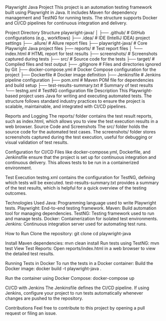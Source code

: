 Playwright Java Project
This project is an automation testing framework built using Playwright in Java. It includes Maven for dependency management and TestNG for running tests. The structure supports Docker and CI/CD pipelines for continuous integration and delivery.

Project Directory Structure
playwright-java/
│
├── .github/                     # GitHub configurations (e.g., workflows)
├── .idea/                       # IDE (IntelliJ IDEA) project settings
├── .allure/                     # Allure report files
├── playwright-java/             # Core Playwright Java project files
├── reports/                     # Test report files
│   └── index.html               # HTML report for test results
├── screenshots/                 # Screenshots captured during tests
├── src/                         # Source code for the tests
├── target/                      # Compiled files and test output
├── .gitignore                   # Files and directories ignored by Git
├── docker-compose.yml           # Docker Compose configuration for the project
├── Dockerfile                   # Docker image definition
├── Jenkinsfile                  # Jenkins pipeline configuration
├── pom.xml                      # Maven POM file for dependencies and build setup
├── test-results-summary.txt     # Summary of test results
└── testng.xml                   # TestNG configuration file
Description
This Playwright-based project uses Java for writing and executing automated tests. The structure follows standard industry practices to ensure the project is scalable, maintainable, and integrated with CI/CD pipelines.

Reports and Logging
The reports/ folder contains the test result reports, such as index.html, which allows you to view the test execution results in a web browser.
Source Code and Screenshots
The src/ folder holds the source code for the automated test cases.
The screenshots/ folder stores screenshots captured during the test execution, useful for debugging or visual validation of test results.

Configuration for CI/CD
Files like docker-compose.yml, Dockerfile, and Jenkinsfile ensure that the project is set up for continuous integration and continuous delivery. This allows tests to be run in a containerized environment.

Test Execution
testng.xml contains the configuration for TestNG, defining which tests will be executed.
test-results-summary.txt provides a summary of the test results, which is helpful for a quick overview of the testing outcomes.

Technologies Used
Java: Programming language used to write Playwright tests.
Playwright: End-to-end testing framework.
Maven: Build automation tool for managing dependencies.
TestNG: Testing framework used to run and manage tests.
Docker: Containerization for isolated test environments.
Jenkins: Continuous integration server used for automating test runs.

How to Run
Clone the repository:
git clone <repository-url>
cd playwright-java

Install Maven dependencies:
mvn clean install
Run tests using TestNG:
mvn test
View Test Reports: Open reports/index.html in a web browser to view the detailed test results.

Running Tests in Docker
To run the tests in a Docker container:
Build the Docker image:
docker build -t playwright-java .

Run the container using Docker Compose:
docker-compose up

CI/CD with Jenkins
The Jenkinsfile defines the CI/CD pipeline. If using Jenkins, configure your project to run tests automatically whenever changes are pushed to the repository.

Contributions
Feel free to contribute to this project by opening a pull request or filing an issue.
